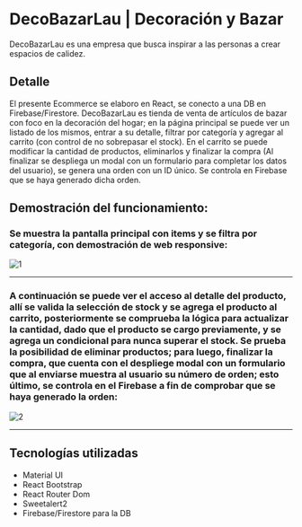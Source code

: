 # DecoBazarLau | Decoración y Bazar


DecoBazarLau es una empresa que busca inspirar a las personas a crear espacios de calidez.

## Detalle
El presente Ecommerce se elaboro en React, se conecto a una DB en Firebase/Firestore. DecoBazarLau es tienda de venta de artículos de bazar con foco en la decoración del hogar; en la página principal se puede ver un listado de los mismos, entrar a su detalle, filtrar por categoría y agregar al carrito (con control de no sobrepasar el stock). En el carrito se puede modificar la cantidad de productos, eliminarlos y finalizar la compra (Al finalizar se despliega un modal con un formulario para completar los datos del usuario), se genera una orden con un ID único. Se controla en Firebase que se haya generado dicha orden.

## Demostración del funcionamiento:

### Se muestra la pantalla principal con items y se filtra por categoría, con demostración de web responsive:

![1](https://github.com/LauFlores/React_ProyectoFinal/assets/132300235/97f1c891-1de7-4d22-afc9-3d5f30f933ce)

----

### A continuación se puede ver el acceso al detalle del producto, allí se valida la selección de stock y se agrega el producto al carrito, posteriormente se comprueba la lógica para actualizar la cantidad, dado que el producto se cargo previamente, y se agrega un condicional para nunca superar el stock. Se prueba la posibilidad de eliminar productos; para luego, finalizar la compra, que cuenta con el despliege modal con un formulario que al enviarse muestra al usuario su número de orden; esto último, se controla en el Firebase a fin de comprobar que se haya generado la orden:

![2](https://github.com/LauFlores/React_2daEntrega/assets/132300235/ddf667e9-3ef1-4ce4-b7a1-69f065b5b530)

----

## Tecnologías utilizadas
- Material UI
- React Bootstrap
- React Router Dom
- Sweetalert2
- Firebase/Firestore para la DB
